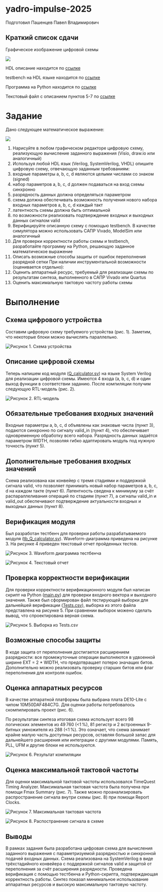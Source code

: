 # yadro-impulse-2025

Подготовил Пашенцев Павел Владимирович

## Краткий список сдачи

Графическое изображение цифровой схемы

![](/media/yadro_scheme.png)

HDL описание находится по [ссылке](/qurtus/TestTask/Q_calculator.sv) 

testbench на HDL языке находится по [ссылке](/qurtus/TestTask/tb_Q_calculator.sv)

Программа на Python находится по [ссылке](/python/main.py)

Текстовый файл с описанием пунктов 5-7 по [ссылке](#обязательные-требования-входных-значений)

# Задание
Дано следующее математическое выражение: 

![](/media/qtask.png)

1.	Нарисуйте в любом графическом редакторе цифровую схему, реализующую вычисление заданного выражения (Visio, draw.io или аналогичный)
2.	Используя любой HDL язык (Verilog, SystemVerilog, VHDL) опишите цифровую схему, отвечающую заданным требованиям:
3.	входные параметры a, b, c, d являются целыми числами со знаком (signed)
4.	набор параметров a, b, c, d должен подаваться на вход схемы синхронно 
5.	разрядность данных должна определяться параметром
6.	схема должна обеспечивать возможность получения нового набора входных параметров a, b, c, d каждый такт
7.	латентность схемы должна быть оптимальной
8.	по возможности реализовать подтверждение входных и выходных данных сигналом valid
9.	Верифицируйте описанную схему с помощью testbench. В качестве симулятора можно использовать САПР Vivado, ModelSim или аналогичный
10.	Для проверки корректности работы схемы и testbench, разработайте программу на Python, решающую заданное математическое выражение
11.	Описать возможные способы защиты от ошибок переполнения разрядной сетки
При наличии инструментальной возможности (оценивается отдельно):
12.	Оценить аппаратный ресурс, требуемый для реализации схемы по результатам синтеза, выполненного в САПР Vivado или Quartus
13.	Оценить максимальную тактовую частоту работы схемы


# Выполнение

## Схема цифрового устройства

Составим цифровую схему требуемого устройства (рис. 1). Заметим, что некоторые блоки можно вычислять параллельно.

![Рисунок 1. Схема устройства](/media/yadro_scheme.png)
 
## Описание цифровой схемы

Теперь напишем код модуля ([Q_calculator.sv](/qurtus/TestTask/Q_calculator.sv)) на языке System Verilog для реализации цифровой схемы. Имеются 4 входа (a, b, c, d) и один выход функции в соответствии заданию. 
После компиляции получим следующую RTL-модель (рис. 2).
 
![Рисунок 2. RTL-модель](/media/yadro_rtl.png)

## Обязательные требования входных значений

Входные параметры a, b, c, d объявлены как знаковые числа (пункт 3), подаются синхронно по сигналу valid_in (пункт 4), что обеспечивает одновременную обработку всего набора. Разрядность данных задаётся параметром WIDTH, позволяя гибко адаптировать модуль под нужную точность (пункт 5).

## Дополнительные требования входных значений

Схема реализована как конвейер с тремя стадиями и поддержкой сигнала valid, что позволяет принимать новый набор параметров a, b, c, d на каждом такте (пункт 6). Латентность сведена к минимуму за счёт распараллеливания операций по стадиям (пункт 7), а сигналы valid_in и valid_out обеспечивают подтверждение актуальности входных и выходных данных (пункт 8).

## Верификация модуля

Был разработан тестбенч для проверки работы разрабатываемого модуля ([tb_Q_calculator.sv](/qurtus/TestTask/tb_Q_calculator.sv)). Waveform-диаграмма приведена на рисунке 3. На рисунке 4 приведен текстовый отчет пройденных тестов.
 
![Рисунок 3. Waveform диаграмма тестбенча](/media/yadro_modelsim.png)
 
![Рисунок 4. Текстовый отчет](/media/yadro_text.png)

## Проверка корректности верификации

Для проверки корректности верификационного модуля был написан скрипт на Python ([main.py](/python/main.py)) для проверки входного вектора и выходного значения. Также был сформирован файл тестирующей выборки для дальнейшей верификации ([Tests.csv](/python/Tests.csv)),  выборка из этого файла представлена на рисунке 5. При сравнении выборок можено сделать вывод, что спроектирована верная схема.
 
![Рисунок 5. Выборка из Tests.csv](/media/yadro_tests.png)

## Возможные способы защиты

В коде защита от переполнения достигается расширением разрядности: все промежуточные операции выполняются в удвоенной ширине EXT = 2 * WIDTH, что предотвращает потерю значащих битов. Дополнительно можно реализовать проверку старших битов или флаг переполнения для контроля ошибок.

## Оценка аппаратных ресурсов

В качестве аппаратной платформы была выбрана плата DE10-Lite с чипом 10M50DAF484C7G. Для оценки работы потребовалось скомпилировать проект (рис. 6). 

По результатам синтеза итоговая схема использует всего 98 логических элементов из 49 760 (<1 %), 81 регистр и 2 встроенных 9-битных умножителя из 288 (<1 %). Это означает, что схема занимает крайне малую часть доступных ресурсов, оставляя большой запас для дальнейшего расширения или интеграции с другими модулями. Память, PLL, UFM и другие блоки не используются.
 
![Рисунок 6. Результат компиляции](/media/yadro_compilation.png)

## Оценка максимальной тактовой частоты 

Для оценки максимальной тактовой частоты использовался TimeQuest Timing Analyzer. Максимальная тактовая частота была получена при помощи Fmax Summary (рис. 7). Также можно проанализировать распространение сигнала внутри схемы (рис. 8) при помощи Report Clocks.  
 
![Рисунок 7. Максимальная тактовая частота](/media/yadro_fmax.png)
 
![Рисунок 8. Распостранение сигнала в схеме](/media/yadro_reportclock.png)

## Выводы

В рамках задания была разработана цифровая схема для вычисления заданного выражения с параметризуемой разрядностью и синхронной подачей входных данных. Схема реализована на SystemVerilog в виде трёхстадийного конвейера с поддержкой сигналов valid и защитой от переполнения за счёт расширения разрядности. Проведена верификация с помощью тестбенча и Python-скрипта, подтверждающая корректность работы. Синтез показал минимальное использование аппаратных ресурсов и высокую максимальную тактовую частоту.

